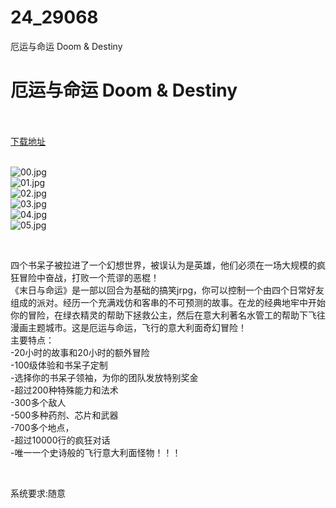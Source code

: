 # 24_29068
厄运与命运 Doom &amp; Destiny
# 厄运与命运 Doom & Destiny
 <br/></br>
[下载地址](https://www.switch520.cc/article/29068 "下载地址")
<br/></br>

<p><img title="00.jpg" src="https://www.switch520.cc/muke_img/2022_04_03_3e71b587562c4.jpg" alt="00.jpg"><br>
<img title="01.jpg" src="https://www.switch520.cc/muke_img/2022_04_03_197cc4d24b392.jpg" alt="01.jpg"><br>
<img title="02.jpg" src="https://www.switch520.cc/muke_img/2022_04_03_35be4187d301e.jpg" alt="02.jpg"><br>
<img title="03.jpg" src="https://www.switch520.cc/muke_img/2022_04_03_c0b17fbbfd12f.jpg" alt="03.jpg"><br>
<img title="04.jpg" src="https://www.switch520.cc/muke_img/2022_04_03_24b59f7d0ee4c.jpg" alt="04.jpg"><br>
<img title="05.jpg" src="https://www.switch520.cc/muke_img/2022_04_03_c9f07742274b9.jpg" alt="05.jpg"></p>
<p>&nbsp;</p>
<p>四个书呆子被拉进了一个幻想世界，被误认为是英雄，他们必须在一场大规模的疯狂冒险中奋战，打败一个荒谬的恶棍！<br>
《末日与命运》是一部以回合为基础的搞笑jrpg，你可以控制一个由四个日常好友组成的派对。经历一个充满戏仿和客串的不可预测的故事。在龙的经典地牢中开始你的冒险，在绿衣精灵的帮助下拯救公主，然后在意大利著名水管工的帮助下飞往漫画主题城市。这是厄运与命运，飞行的意大利面奇幻冒险！<br>
主要特点：<br>
-20小时的故事和20小时的额外冒险<br>
-100级体验和书呆子定制<br>
-选择你的书呆子领袖，为你的团队发放特别奖金<br>
-超过200种特殊能力和法术<br>
-300多个敌人<br>
-500多种药剂、芯片和武器<br>
-700多个地点，<br>
-超过10000行的疯狂对话<br>
-唯一一个史诗般的飞行意大利面怪物！！！</p>
<p>&nbsp;</p>
<p>系统要求:随意</p>



